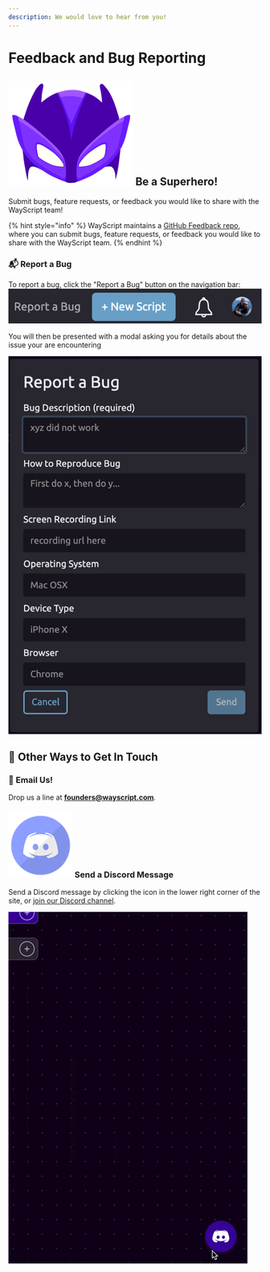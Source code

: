 ```yaml
---
description: We would love to hear from you!
---
```


# Feedback and Bug Reporting

## ![](../.gitbook/assets/super%20%281%29.png) Be a Superhero!

Submit bugs, feature requests, or feedback you would like to share with the WayScript team!

{% hint style="info" %}
WayScript maintains a [GitHub Feedback repo](https://github.com/wayscript/feedback), where you can submit bugs, feature requests, or feedback you would like to share with the WayScript team.
{% endhint %}

### 📬 Report a Bug

To report a bug, click the "Report a Bug" button on the navigation bar:  
![](../.gitbook/assets/screen-shot-2020-06-25-at-1.52.08-pm.png)

You will then be presented with a modal asking you for details about the issue your are encountering

![Report a Bug Modal](../.gitbook/assets/screen-shot-2020-06-25-at-1.53.20-pm.png)

## 💬 Other Ways to Get In Touch

### 📧 Email Us!

Drop us a line at **founders@wayscript.com**_._

### ![](../.gitbook/assets/discord.png) Send a Discord Message

Send a Discord message by clicking the icon in the lower right corner of the site, or [join our Discord channel](https://discord.gg/hRkE7PP).

![](../.gitbook/assets/discord.gif)

